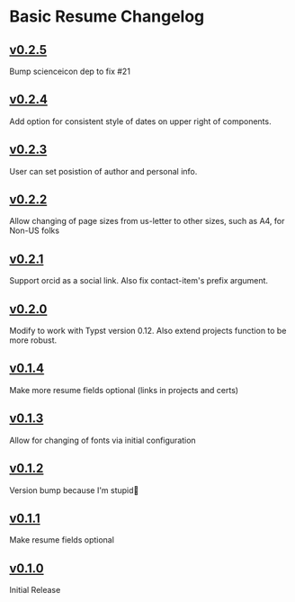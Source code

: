 # Basic Resume Changelog

## [v0.2.5](hhttps://github.com/stuxf/basic-typst-resume-template/releases/tags/v0.2.4)

Bump scienceicon dep to fix #21

## [v0.2.4](hhttps://github.com/stuxf/basic-typst-resume-template/releases/tags/v0.2.4)

Add option for consistent style of dates on upper right of components.

## [v0.2.3](hhttps://github.com/stuxf/basic-typst-resume-template/releases/tags/v0.2.3)

User can set posistion of author and personal info.

## [v0.2.2](hhttps://github.com/stuxf/basic-typst-resume-template/releases/tags/v0.2.2)

Allow changing of page sizes from us-letter to other sizes, such as A4, for Non-US folks

## [v0.2.1](hhttps://github.com/stuxf/basic-typst-resume-template/releases/tags/v0.2.1)

Support orcid as a social link. Also fix contact-item's prefix argument.

## [v0.2.0](hhttps://github.com/stuxf/basic-typst-resume-template/releases/tags/v0.2.0)

Modify to work with Typst version 0.12. Also extend projects function to be more robust.

## [v0.1.4](hhttps://github.com/stuxf/basic-typst-resume-template/releases/tags/v0.1.4)

Make more resume fields optional (links in projects and certs)

## [v0.1.3](hhttps://github.com/stuxf/basic-typst-resume-template/releases/tags/v0.1.3)

Allow for changing of fonts via initial configuration

## [v0.1.2](hhttps://github.com/stuxf/basic-typst-resume-template/releases/tags/v0.1.2)

Version bump because I'm stupid🐛

## [v0.1.1](hhttps://github.com/stuxf/basic-typst-resume-template/releases/tags/v0.1.1)

Make resume fields optional

## [v0.1.0](hhttps://github.com/stuxf/basic-typst-resume-template/releases/tags/v0.1.0)

Initial Release
